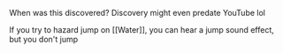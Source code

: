 When was this discovered? Discovery might even predate YouTube lol

If you try to hazard jump on [[Water]], you can hear a jump sound effect, but you don't jump